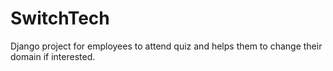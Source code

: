 # SwitchTech

Django project for employees to attend quiz and helps them to change their domain if interested. 
